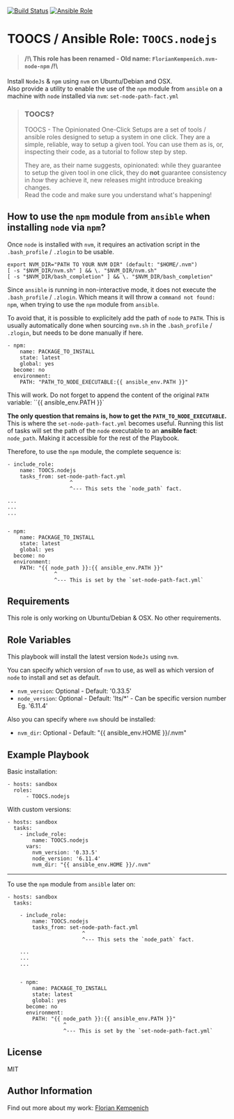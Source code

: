 [![Build Status](https://travis-ci.org/TOOCS/nodejs.svg?branch=master)](https://travis-ci.org/TOOCS/nodejs) [![Ansible Role](https://img.shields.io/ansible/role/36157.svg)](https://galaxy.ansible.com/TOOCS/toocs_nodejs)


# TOOCS / Ansible Role: `TOOCS.nodejs`
> #### /!\ This role has been renamed - Old name: `FlorianKempenich.nvm-node-npm` /!\

Install `NodeJs` & `npm` using `nvm` on Ubuntu/Debian and OSX.  
Also provide a utility to enable the use of the `npm` module from `ansible` on a machine with `node` installed via `nvm`: `set-node-path-fact.yml`

> ### TOOCS?
> TOOCS - The Opinionated One-Click Setups are a set of tools / ansible roles designed to setup a system in one click. They are a simple, reliable, way to setup a given tool. You can use them as is, or, inspecting their code, as a tutorial to follow step by step.
> 
> They are, as their name suggests, opinionated: while they guarantee to setup the given tool in one click, they do **not** guarantee consistency in _how_ they achieve it, new releases might introduce breaking changes.  
> Read the code and make sure you understand what's happening!

## How to use the `npm` module from `ansible` when installing `node` via `npm`?

Once `node` is installed with `nvm`, it requires an activation script in the `.bash_profile` / `.zlogin` to be usable.

```
export NVM_DIR="PATH TO YOUR NVM DIR" (default: "$HOME/.nvm")
[ -s "$NVM_DIR/nvm.sh" ] && \. "$NVM_DIR/nvm.sh"
[ -s "$NVM_DIR/bash_completion" ] && \. "$NVM_DIR/bash_completion"
```

Since `ansible` is running in non-interactive mode, it does not execute the `.bash_profile` / `.zlogin`.
Which means it will throw a `command not found: npm`, when trying to use the `npm` module from `ansible`.

To avoid that, it is possible to explicitely add the path of `node` to `PATH`.
This is usually automatically done when sourcing `nvm.sh` in the `.bash_profile` / `.zlogin`, but needs to be done manually if here.

```
- npm:
    name: PACKAGE_TO_INSTALL
    state: latest
    global: yes
  become: no
  environment:
    PATH: "PATH_TO_NODE_EXECUTABLE:{{ ansible_env.PATH }}"
```

This will work.
Do not forget to append the content of the original `PATH` variable: ``{{ ansible_env.PATH }}`

**The only question that remains is, how to get the `PATH_TO_NODE_EXECUTABLE`.**  
This is where the `set-node-path-fact.yml` becomes useful. 
Running this list of tasks will set the path of the `node` executable to an **ansible fact**: `node_path`.
Making it accessible for the rest of the Playbook.

Therefore, to use the `npm` module, the complete sequence is:

```
- include_role:
    name: TOOCS.nodejs
    tasks_from: set-node-path-fact.yml
                    ^
                    ^--- This sets the `node_path` fact.

...
...
...


- npm:
    name: PACKAGE_TO_INSTALL
    state: latest
    global: yes
  become: no
  environment:
    PATH: "{{ node_path }}:{{ ansible_env.PATH }}"
               ^
               ^--- This is set by the `set-node-path-fact.yml`

```

## Requirements
This role is only working on Ubuntu/Debian & OSX.
No other requirements.

## Role Variables
This playbook will install the latest version `NodeJs` using `nvm`.

You can specify which version of `nvm` to use, as well as which version of `node` to install and set as default.

* `nvm_version`: Optional - Default: '0.33.5'
* `node_version`: Optional - Default: 'lts/*' - Can be specific version number Eg. '6.11.4'

Also you can specify where `nvm` should be installed:
* `nvm_dir`: Optional - Default: "{{ ansible_env.HOME }}/.nvm"


## Example Playbook
Basic installation:
```
- hosts: sandbox
  roles:
      - TOOCS.nodejs
```

With custom versions:
```
- hosts: sandbox
  tasks:
    - include_role:
        name: TOOCS.nodejs
      vars:
        nvm_version: '0.33.5'
        node_version: '6.11.4'
        nvm_dir: "{{ ansible_env.HOME }}/.nvm"
```

---

To use the `npm` module from `ansible` later on:
```
- hosts: sandbox
  tasks:

    - include_role:
        name: TOOCS.nodejs
        tasks_from: set-node-path-fact.yml
                        ^
                        ^--- This sets the `node_path` fact.

    ...
    ...
    ...


    - npm:
        name: PACKAGE_TO_INSTALL
        state: latest
        global: yes
      become: no
      environment:
        PATH: "{{ node_path }}:{{ ansible_env.PATH }}"
                  ^
                  ^--- This is set by the `set-node-path-fact.yml`
```

## License
MIT

## Author Information
Find out more about my work: [Florian Kempenich](https://floriankempenich.com)
